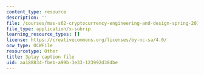 ```yaml
---
content_type: resource
description: ''
file: /courses/mas-s62-cryptocurrency-engineering-and-design-spring-2018/aa188834fbeba99b3e33123992d384be_mBdrvfytLDQ.srt
file_type: application/x-subrip
learning_resource_types: []
license: https://creativecommons.org/licenses/by-nc-sa/4.0/
ocw_type: OCWFile
resourcetype: Other
title: 3play caption file
uid: aa188834-fbeb-a99b-3e33-123992d384be
---
```

